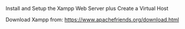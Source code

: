Install and Setup the Xampp Web Server plus Create a Virtual Host

Download Xampp from:
https://www.apachefriends.org/download.html
